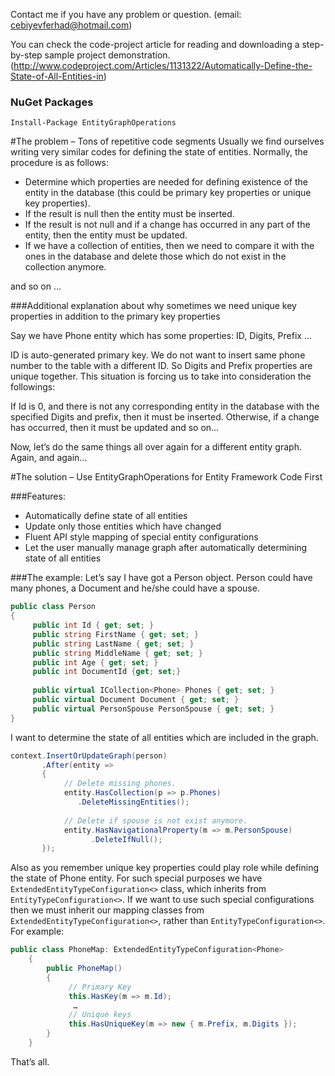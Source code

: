 Contact me if you have any problem or question. (email: cebiyevferhad@hotmail.com)

You can check the code-project article for reading and downloading a step-by-step sample project demonstration. (http://www.codeproject.com/Articles/1131322/Automatically-Define-the-State-of-All-Entities-in)

### NuGet Packages

```
Install-Package EntityGraphOperations
```

#The problem – Tons of repetitive code segments
Usually we find ourselves writing very similar codes for defining the state of entities.  Normally, the procedure is as follows:

-	Determine which properties are needed for defining existence of the entity in the database (this could be primary key properties or unique key properties).
-	If the result is null then the entity must be inserted.
-	If the result is not null and if a change has occurred in any part of the entity, then the entity must be updated.
-	If we have a collection of entities, then we need to compare it with the ones in the database and delete those which do not exist in the collection anymore.

and so on …

###Additional explanation about why sometimes we need unique key properties in addition to the primary key properties

Say we have Phone entity which has some properties: 
     ID,
     Digits, 
     Prefix
     …

ID is auto-generated primary key. We do not want to insert same phone number to the table with a different ID. So Digits and Prefix properties are unique together. This situation is forcing us to take into consideration the followings:

If Id is 0, and there is not any corresponding entity in the database with the specified Digits and prefix, then it must be inserted. Otherwise, if a change has occurred, then it must be updated and so on…

Now, let’s do the same things all over again for a different entity graph. Again, and again… 

#The solution – Use EntityGraphOperations for Entity Framework Code First

###Features:
-	Automatically define state of all entities 
-	Update only those entities which have changed
-	Fluent API style mapping of special entity configurations
-	Let the user manually manage graph after automatically determining state of all entities

###The example:
Let’s say I have got a Person object. Person could have many phones, a Document and he/she could have a spouse.
    
```csharp
public class Person
{
     public int Id { get; set; }
     public string FirstName { get; set; }
     public string LastName { get; set; }
     public string MiddleName { get; set; }
     public int Age { get; set; }
     public int DocumentId {get; set;}
   
     public virtual ICollection<Phone> Phones { get; set; }
     public virtual Document Document { get; set; }
     public virtual PersonSpouse PersonSpouse { get; set; }
}
  ```

I want to determine the state of all entities which are included in the graph. 
```csharp
context.InsertOrUpdateGraph(person)
       .After(entity =>
       {
            // Delete missing phones.
            entity.HasCollection(p => p.Phones)
               .DeleteMissingEntities();
               
            // Delete if spouse is not exist anymore.
            entity.HasNavigationalProperty(m => m.PersonSpouse)
                  .DeleteIfNull();
       });
```
 Also as you remember  unique key properties could play role while defining the state of Phone entity. For such special purposes we have `ExtendedEntityTypeConfiguration<>` class, which inherits from `EntityTypeConfiguration<>`. If we want to use such special configurations then we must inherit our mapping classes from `ExtendedEntityTypeConfiguration<>`, rather than `EntityTypeConfiguration<>`. For example:

```csharp
public class PhoneMap: ExtendedEntityTypeConfiguration<Phone>
    {
        public PhoneMap()
        {
             // Primary Key
             this.HasKey(m => m.Id);
              …
             // Unique keys
             this.HasUniqueKey(m => new { m.Prefix, m.Digits });
        }
    }
```
That’s all.
